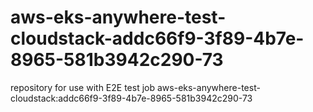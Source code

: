 # aws-eks-anywhere-test-cloudstack-addc66f9-3f89-4b7e-8965-581b3942c290-73
repository for use with E2E test job aws-eks-anywhere-test-cloudstack:addc66f9-3f89-4b7e-8965-581b3942c290-73
